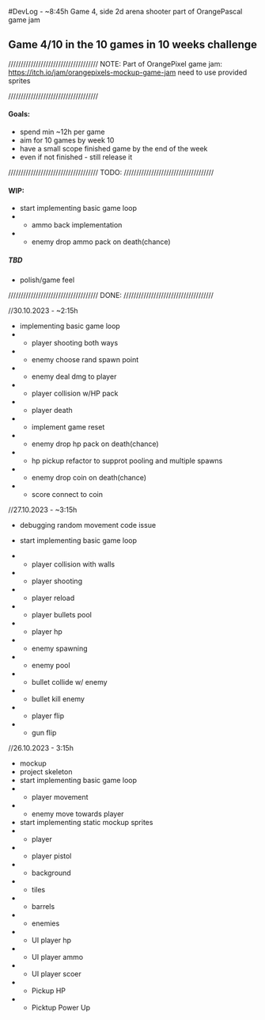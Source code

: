 #DevLog - ~8:45h
Game 4, side 2d arena shooter part of OrangePascal game jam

## Game 4/10 in the 10 games in 10 weeks challenge
////////////////////////////////////
              NOTE:
Part of OrangePixel game jam: https://itch.io/jam/orangepixels-mockup-game-jam
need to use provided sprites

////////////////////////////////////
#### Goals:
- spend min ~12h per game
- aim for 10 games by week 10 
- have a small scope finished game by the end of the week
- even if not finished - still release it

////////////////////////////////////
              TODO:
////////////////////////////////////

#### WIP:
- start implementing basic game loop
- - ammo back implementation
- - enemy drop ammo pack on death(chance)

##### TBD
- polish/game feel

////////////////////////////////////
              DONE:
////////////////////////////////////

//30.10.2023 - ~2:15h
- implementing basic game loop
- - player shooting both ways
- - enemy choose rand spawn point
- - enemy deal dmg to player
- - player collision w/HP pack
- - player death
- - implement game reset
- - enemy drop hp pack on death(chance)
- - hp pickup refactor to supprot pooling and multiple spawns
- - enemy drop coin on death(chance)
- - score connect to coin

//27.10.2023 - ~3:15h
- debugging random movement code issue

- start implementing basic game loop
- - player collision with walls
- - player shooting
- - player reload
- - player bullets pool
- - player hp
- - enemy spawning
- - enemy pool
- - bullet collide w/ enemy
- - bullet kill enemy
- - player flip
- - gun flip

//26.10.2023 - 3:15h
- mockup
- project skeleton
- start implementing basic game loop
- - player movement
- - enemy move towards player
- start implementing static mockup sprites
- - player
- - player pistol
- - background
- - tiles
- - barrels
- - enemies
- - UI player hp
- - UI player ammo
- - UI player scoer
- - Pickup HP
- - Picktup Power Up
